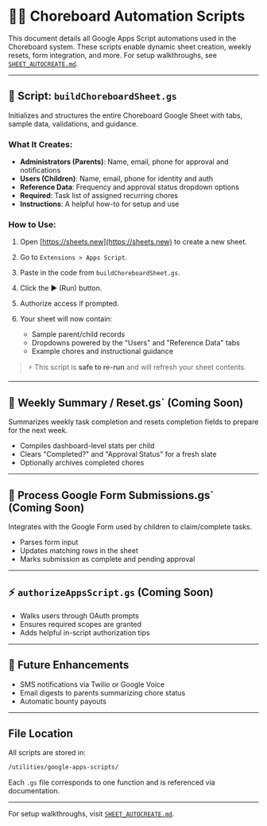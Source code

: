 # 🧑‍💻 Choreboard Automation Scripts

This document details all Google Apps Script automations used in the Choreboard system. These scripts enable dynamic sheet creation, weekly resets, form integration, and more. For setup walkthroughs, see [`SHEET_AUTOCREATE.md`](./SHEET_AUTOCREATE.md).

---

## 📜 Script: `buildChoreboardSheet.gs`

Initializes and structures the entire Choreboard Google Sheet with tabs, sample data, validations, and guidance.

### What It Creates:

* **Administrators (Parents)**: Name, email, phone for approval and notifications
* **Users (Children)**: Name, email, phone for identity and auth
* **Reference Data**: Frequency and approval status dropdown options
* **Required**: Task list of assigned recurring chores
* **Instructions**: A helpful how-to for setup and use

### How to Use:

1. Open [https://sheets.new](https://sheets.new) to create a new sheet.
2. Go to `Extensions > Apps Script`.
3. Paste in the code from `buildChoreboardSheet.gs`.
4. Click the ▶️ (Run) button.
5. Authorize access if prompted.
6. Your sheet will now contain:

   * Sample parent/child records
   * Dropdowns powered by the "Users" and "Reference Data" tabs
   * Example chores and instructional guidance

> ⚡ This script is **safe to re-run** and will refresh your sheet contents.

---

## 🔄 Weekly Summary / Reset.gs` (Coming Soon)

Summarizes weekly task completion and resets completion fields to prepare for the next week.

* Compiles dashboard-level stats per child
* Clears "Completed?" and "Approval Status" for a fresh slate
* Optionally archives completed chores

---

## 📝 Process Google Form Submissions.gs` (Coming Soon)

Integrates with the Google Form used by children to claim/complete tasks.

* Parses form input
* Updates matching rows in the sheet
* Marks submission as complete and pending approval

---

## ⚡ `authorizeAppsScript.gs` (Coming Soon)

* Walks users through OAuth prompts
* Ensures required scopes are granted
* Adds helpful in-script authorization tips

---

## 📝 Future Enhancements

* SMS notifications via Twilio or Google Voice
* Email digests to parents summarizing chore status
* Automatic bounty payouts

---

## File Location

All scripts are stored in:

```bash
/utilities/google-apps-scripts/
```

Each `.gs` file corresponds to one function and is referenced via documentation.

---

For setup walkthroughs, visit [`SHEET_AUTOCREATE.md`](./SHEET_AUTOCREATE.md).
